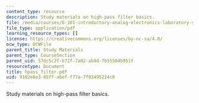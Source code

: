 ```yaml
---
content_type: resource
description: Study materials on high-pass filter basics.
file: /media/courses/6-101-introductory-analog-electronics-laboratory-spring-2007/9102e6e385ffa6eff77a7f03495224c8_hpass_filter.pdf
file_type: application/pdf
learning_resource_types: []
license: https://creativecommons.org/licenses/by-nc-sa/4.0/
ocw_type: OCWFile
parent_title: Study Materials
parent_type: CourseSection
parent_uid: 57dc5c2f-b72f-7a02-ab9d-7b55504b951f
resourcetype: Document
title: hpass_filter.pdf
uid: 9102e6e3-85ff-a6ef-f77a-7f03495224c8
---
```

Study materials on high-pass filter basics.
